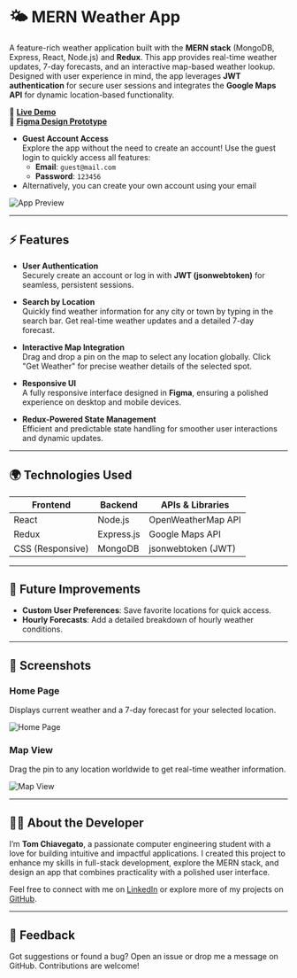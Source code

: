 # 🌤️ MERN Weather App

A feature-rich weather application built with the **MERN stack** (MongoDB, Express, React, Node.js) and **Redux**. This app provides real-time weather updates, 7-day forecasts, and an interactive map-based weather lookup. Designed with user experience in mind, the app leverages **JWT authentication** for secure user sessions and integrates the **Google Maps API** for dynamic location-based functionality. 

🚀 **[Live Demo](https://weeatherappmern-58ca83761139.herokuapp.com/)** </br>
🎨 **[Figma Design Prototype](https://www.figma.com/file/xHkwfZLkUEmha4Tl8tJUpo/NavBar?type=design&node-id=0%3A1&mode=dev)**  

- **Guest Account Access**  
  Explore the app without the need to create an account! Use the guest login to quickly access all features:
  - **Email**: `guest@mail.com`
  - **Password**: `123456`
- Alternatively, you can create your own account using your email


![App Preview](https://github.com/TomChiavegato/mern-weather-app/assets/129907786/c0096486-bfa0-41db-b4e3-b0481000f062)

---

## ⚡ Features

- **User Authentication**  
  Securely create an account or log in with **JWT (jsonwebtoken)** for seamless, persistent sessions.

- **Search by Location**  
  Quickly find weather information for any city or town by typing in the search bar. Get real-time weather updates and a detailed 7-day forecast.

- **Interactive Map Integration**  
  Drag and drop a pin on the map to select any location globally. Click "Get Weather" for precise weather details of the selected spot.

- **Responsive UI**  
  A fully responsive interface designed in **Figma**, ensuring a polished experience on desktop and mobile devices.

- **Redux-Powered State Management**  
  Efficient and predictable state handling for smoother user interactions and dynamic updates.

---

## 🌍 Technologies Used

| **Frontend**      | **Backend**         | **APIs & Libraries**   |
|--------------------|---------------------|-------------------------|
| React             | Node.js            | OpenWeatherMap API     |
| Redux             | Express.js         | Google Maps API        |
| CSS (Responsive)  | MongoDB            | jsonwebtoken (JWT)     |

---

## 🎯 Future Improvements

- **Custom User Preferences**: Save favorite locations for quick access.  
- **Hourly Forecasts**: Add a detailed breakdown of hourly weather conditions.  

---

## 📸 Screenshots

### Home Page
Displays current weather and a 7-day forecast for your selected location.

![Home Page](https://github.com/TomChiavegato/mern-weather-app/assets/129907786/c0096486-bfa0-41db-b4e3-b0481000f062)

### Map View
Drag the pin to any location worldwide to get real-time weather information.

![Map View](https://github.com/user-attachments/assets/8ebabc6a-f8b2-43ac-8de7-aa0d400b76db)

---

## 🧑‍💻 About the Developer

I’m **Tom Chiavegato**, a passionate computer engineering student with a love for building intuitive and impactful applications. I created this project to enhance my skills in full-stack development, explore the MERN stack, and design an app that combines practicality with a polished user interface.  

Feel free to connect with me on [LinkedIn](https://www.linkedin.com/in/tom-chiavegato-44038725b/) or explore more of my projects on [GitHub](https://github.com/TomChiavegato).

---

## 💬 Feedback

Got suggestions or found a bug? Open an issue or drop me a message on GitHub. Contributions are welcome!
